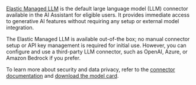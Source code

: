 [Elastic Managed LLM](https://www.elastic.co/docs/reference/kibana/connectors-kibana/elastic-managed-llm) is the default large language model (LLM) connector available in the AI Assistant for eligible users. It provides immediate access to generative AI features without requiring any setup or external model integration.

The Elastic Managed LLM is available out-of-the box; no manual connector setup or API key management is required for initial use. However, you can configure and use a third-party LLM connector, such as OpenAI, Azure, or Amazon Bedrock if you prefer.

To learn more about security and data privacy, refer to the [connector documentation](https://www.elastic.co/docs/reference/kibana/connectors-kibana/elastic-managed-llm) and [download the model card](https://raw.githubusercontent.com/elastic/kibana/refs/heads/main/docs/reference/resources/Elastic_Managed_LLM_model_card.pdf).
